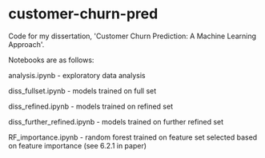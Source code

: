 # customer-churn-pred
Code for my dissertation, 'Customer Churn Prediction: A Machine Learning Approach'.

Notebooks are as follows:

analysis.ipynb - exploratory data analysis

diss_fullset.ipynb - models trained on full set

diss_refined.ipynb - models trained on refined set

diss_further_refined.ipynb - models trained on further refined set

RF_importance.ipynb - random forest trained on feature set selected based on feature importance (see 6.2.1 in paper)
